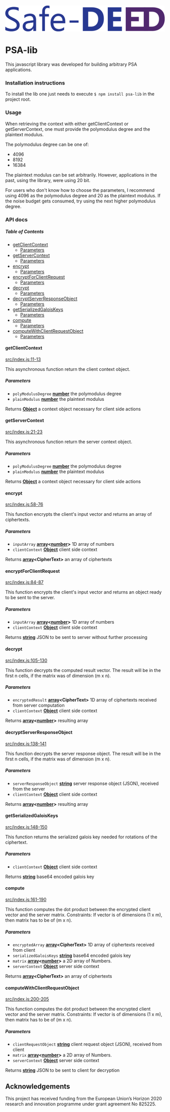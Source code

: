 ![Safe-DEED Logo](https://github.com/Safe-DEED/PSA/blob/master/Safe-DEED_logo.png)

# PSA-lib

This javascript library was developed for building arbitrary PSA applications. 

### Installation instructions

To install the lib one just needs to execute `$ npm install psa-lib` in the project root.

### Usage

When retrieving the context with either getClientContext or getServerContext, one must provide the polymodulus degree 
and the plaintext modulus.

The polymodulus degree can be one of:

-   4096
-   8192
-   16384

The plaintext modulus can be set arbitrarily. However, applications in the past, using the library, were using 20 bit. 

For users who don't know how to choose the parameters, I recommend using 4096 as the polymodulus degree and 20 as the 
plaintext modulus. If the noise budget gets consumed, try using the next higher polymodulus degree.

### API docs

<!-- Generated by documentation.js. Update this documentation by updating the source code. -->

##### Table of Contents

-   [getClientContext](#getclientcontext)
    -   [Parameters](#parameters)
-   [getServerContext](#getservercontext)
    -   [Parameters](#parameters-1)
-   [encrypt](#encrypt)
    -   [Parameters](#parameters-2)
-   [encryptForClientRequest](#encryptforclientrequest)
    -   [Parameters](#parameters-3)
-   [decrypt](#decrypt)
    -   [Parameters](#parameters-4)
-   [decryptServerResponseObject](#decryptserverresponseobject)
    -   [Parameters](#parameters-5)
-   [getSerializedGaloisKeys](#getserializedgaloiskeys)
    -   [Parameters](#parameters-6)
-   [compute](#compute)
    -   [Parameters](#parameters-7)
-   [computeWithClientRequestObject](#computewithclientrequestobject)
    -   [Parameters](#parameters-8)

#### getClientContext

[src/index.js:11-13](https://github.com/Safe-DEED/PSA/blob/8b4b4362a6131a76a377558b65a6aa9fc1e45fc4/src/index.js#L11-L13 "Source code on GitHub")

This asynchronous function return the client context object.

##### Parameters

-   `polyModulusDegree` **[number](https://developer.mozilla.org/docs/Web/JavaScript/Reference/Global_Objects/Number)** the polymodulus degree
-   `plainModulus` **[number](https://developer.mozilla.org/docs/Web/JavaScript/Reference/Global_Objects/Number)** the plaintext modulus

Returns **[Object](https://developer.mozilla.org/docs/Web/JavaScript/Reference/Global_Objects/Object)** a context object necessary for client side actions

#### getServerContext

[src/index.js:21-23](https://github.com/Safe-DEED/PSA/blob/8b4b4362a6131a76a377558b65a6aa9fc1e45fc4/src/index.js#L21-L23 "Source code on GitHub")

This asynchronous function return the server context object.

##### Parameters

-   `polyModulusDegree` **[number](https://developer.mozilla.org/docs/Web/JavaScript/Reference/Global_Objects/Number)** the polymodulus degree
-   `plainModulus` **[number](https://developer.mozilla.org/docs/Web/JavaScript/Reference/Global_Objects/Number)** the plaintext modulus

Returns **[Object](https://developer.mozilla.org/docs/Web/JavaScript/Reference/Global_Objects/Object)** a context object necessary for client side actions

#### encrypt

[src/index.js:58-76](https://github.com/Safe-DEED/PSA/blob/8b4b4362a6131a76a377558b65a6aa9fc1e45fc4/src/index.js#L58-L76 "Source code on GitHub")

This function encrypts the client's input vector and returns an array of ciphertexts.

##### Parameters

-   `inputArray` **[array](https://developer.mozilla.org/docs/Web/JavaScript/Reference/Global_Objects/Array)&lt;[number](https://developer.mozilla.org/docs/Web/JavaScript/Reference/Global_Objects/Number)>** 1D array of numbers
-   `clientContext` **[Object](https://developer.mozilla.org/docs/Web/JavaScript/Reference/Global_Objects/Object)** client side context

Returns **[array](https://developer.mozilla.org/docs/Web/JavaScript/Reference/Global_Objects/Array)&lt;CipherText>** an array of ciphertexts

#### encryptForClientRequest

[src/index.js:84-87](https://github.com/Safe-DEED/PSA/blob/8b4b4362a6131a76a377558b65a6aa9fc1e45fc4/src/index.js#L84-L87 "Source code on GitHub")

This function encrypts the client's input vector and returns an object ready to be sent to the server.

##### Parameters

-   `inputArray` **[array](https://developer.mozilla.org/docs/Web/JavaScript/Reference/Global_Objects/Array)&lt;[number](https://developer.mozilla.org/docs/Web/JavaScript/Reference/Global_Objects/Number)>** 1D array of numbers
-   `clientContext` **[Object](https://developer.mozilla.org/docs/Web/JavaScript/Reference/Global_Objects/Object)** client side context

Returns **[string](https://developer.mozilla.org/docs/Web/JavaScript/Reference/Global_Objects/String)** JSON to be sent to server without further processing

#### decrypt

[src/index.js:105-130](https://github.com/Safe-DEED/PSA/blob/8b4b4362a6131a76a377558b65a6aa9fc1e45fc4/src/index.js#L105-L130 "Source code on GitHub")

This function decrypts the computed result vector. The result will be in the first n cells, if the matrix was of dimension (m x n).

##### Parameters

-   `encryptedResult` **[array](https://developer.mozilla.org/docs/Web/JavaScript/Reference/Global_Objects/Array)&lt;CipherText>** 1D array of ciphertexts received from server computation
-   `clientContext` **[Object](https://developer.mozilla.org/docs/Web/JavaScript/Reference/Global_Objects/Object)** client side context

Returns **[array](https://developer.mozilla.org/docs/Web/JavaScript/Reference/Global_Objects/Array)&lt;[number](https://developer.mozilla.org/docs/Web/JavaScript/Reference/Global_Objects/Number)>** resulting array

#### decryptServerResponseObject

[src/index.js:138-141](https://github.com/Safe-DEED/PSA/blob/8b4b4362a6131a76a377558b65a6aa9fc1e45fc4/src/index.js#L138-L141 "Source code on GitHub")

This function decrypts the server response object. The result will be in the first n cells, if the matrix was of dimension (m x n).

##### Parameters

-   `serverResponseObject` **[string](https://developer.mozilla.org/docs/Web/JavaScript/Reference/Global_Objects/String)** server response object (JSON), received from the server
-   `clientContext` **[Object](https://developer.mozilla.org/docs/Web/JavaScript/Reference/Global_Objects/Object)** client side context

Returns **[array](https://developer.mozilla.org/docs/Web/JavaScript/Reference/Global_Objects/Array)&lt;[number](https://developer.mozilla.org/docs/Web/JavaScript/Reference/Global_Objects/Number)>** resulting array

#### getSerializedGaloisKeys

[src/index.js:148-150](https://github.com/Safe-DEED/PSA/blob/8b4b4362a6131a76a377558b65a6aa9fc1e45fc4/src/index.js#L148-L150 "Source code on GitHub")

This function returns the serialized galois key needed for rotations of the ciphertext.

##### Parameters

-   `clientContext` **[Object](https://developer.mozilla.org/docs/Web/JavaScript/Reference/Global_Objects/Object)** client side context

Returns **[string](https://developer.mozilla.org/docs/Web/JavaScript/Reference/Global_Objects/String)** base64 encoded galois key

#### compute

[src/index.js:161-190](https://github.com/Safe-DEED/PSA/blob/8b4b4362a6131a76a377558b65a6aa9fc1e45fc4/src/index.js#L161-L190 "Source code on GitHub")

This function computes the dot product between the encrypted client vector and the server matrix.
Constraints: If vector is of dimensions (1 x m), then matrix has to be of (m x n).

##### Parameters

-   `encryptedArray` **[array](https://developer.mozilla.org/docs/Web/JavaScript/Reference/Global_Objects/Array)&lt;CipherText>** 1D array of ciphertexts received from client
-   `serializedGaloisKeys` **[string](https://developer.mozilla.org/docs/Web/JavaScript/Reference/Global_Objects/String)** base64 encoded galois key
-   `matrix` **[array](https://developer.mozilla.org/docs/Web/JavaScript/Reference/Global_Objects/Array)&lt;[number](https://developer.mozilla.org/docs/Web/JavaScript/Reference/Global_Objects/Number)>** a 2D array of Numbers.
-   `serverContext` **[Object](https://developer.mozilla.org/docs/Web/JavaScript/Reference/Global_Objects/Object)** server side context

Returns **[array](https://developer.mozilla.org/docs/Web/JavaScript/Reference/Global_Objects/Array)&lt;CipherText>** an array of ciphertexts

#### computeWithClientRequestObject

[src/index.js:200-205](https://github.com/Safe-DEED/PSA/blob/8b4b4362a6131a76a377558b65a6aa9fc1e45fc4/src/index.js#L200-L205 "Source code on GitHub")

This function computes the dot product between the encrypted client vector and the server matrix.
Constraints: If vector is of dimensions (1 x m), then matrix has to be of (m x n).

##### Parameters

-   `clientRequestObject` **[string](https://developer.mozilla.org/docs/Web/JavaScript/Reference/Global_Objects/String)** client request object (JSON), received from client
-   `matrix` **[array](https://developer.mozilla.org/docs/Web/JavaScript/Reference/Global_Objects/Array)&lt;[number](https://developer.mozilla.org/docs/Web/JavaScript/Reference/Global_Objects/Number)>** a 2D array of Numbers.
-   `serverContext` **[Object](https://developer.mozilla.org/docs/Web/JavaScript/Reference/Global_Objects/Object)** server side context

Returns **[string](https://developer.mozilla.org/docs/Web/JavaScript/Reference/Global_Objects/String)** JSON to be sent to client for decryption

## Acknowledgements

This project has received funding from the European Union’s Horizon 2020 research and innovation programme under grant agreement No 825225.
